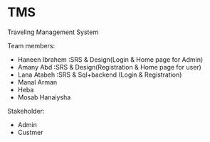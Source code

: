 # TMS
Traveling Management System

Team members:
* Haneen Ibrahem :SRS & Design(Login & Home page for Admin)
* Amany Abd   :SRS & Design(Registration & Home page for user)
* Lana Atabeh  :SRS & Sql+backend (Login & Registration)
* Manal Arman
* Heba 
* Mosab Hanaiysha

Stakeholder:
* Admin
* Custmer
